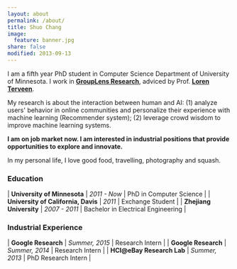 ```yaml
---
layout: about
permalink: /about/
title: Shuo Chang
image: 
  feature: banner.jpg
share: false
modified: 2013-09-13
---
```

I am a fifth year PhD student in Computer Science Department of University of Minnesota. I work in [**GroupLens Research**](http://www.grouplens.org/), adviced by Prof. [**Loren Terveen**](http://www-users.cs.umn.edu/~terveen/).

My research is about the interaction between human and AI: (1) analyze users' behavior in online communities and personalize their experience with machine learning (Recommender system); (2) leverage crowd wisdom to improve machine learning systems.

**I am on job market now. I am interested in industrial positions that provide opportunities to explore and innovate.**

In my personal life, I love good food, travelling, photography and squash. 


### Education

 | **University of Minnesota** | *2011 - Now* | PhD in Computer Science |
 | **University of California, Davis** | *2011* | Exchange Student |
 | **Zhejiang University** | *2007 - 2011* | Bachelor in Electrical Engineering | 


### Industrial Experience

  | **Google Research** | *Summer, 2015* | Research Intern |
  | **Google Research** | *Summer, 2014* | Research Intern |
  | **HCI@eBay Research Lab** | *Summer, 2013* | PhD Research Intern |
